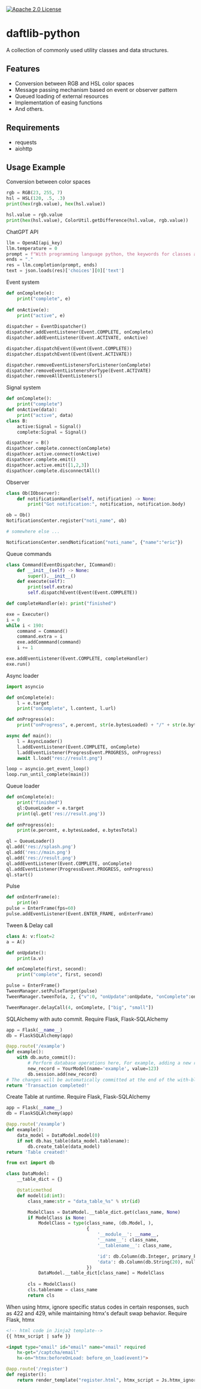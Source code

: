 [![Apache 2.0 License](https://img.shields.io/badge/license-Apache-blue.svg?style=flat)](LICENSE.md)

# daftlib-python
A collection of commonly used utility classes and data structures.

## Features
- Conversion between RGB and HSL color spaces
- Message passing mechanism based on event or observer pattern
- Queued loading of external resources
- Implementation of easing functions
- And others.

## Requirements
- requests
- aiohttp

## Usage Example
Conversion between color spaces
```python
rgb = RGB(23, 255, 7)
hsl = HSL(120, .5, .3)
print(hex(rgb.value), hex(hsl.value))

hsl.value = rgb.value
print(hex(hsl.value), ColorUtil.getDifference(hsl.value, rgb.value))
```

ChatGPT API
```python
llm = OpenAI(api_key)
llm.temperature = 0
prompt = f"With programming language python, the keywords for classes and methods are [class, def], with programming language {target_lang}, the keywords for classes and methods are"
ends = "."
res = llm.completion(prompt, ends)
text = json.loads(res)['choices'][0]['text']
```

Event system
```python
def onComplete(e):
    print("complete", e)
    
def onActive(e):
    print("active", e)
    
dispatcher = EventDispatcher()
dispatcher.addEventListener(Event.COMPLETE, onComplete)
dispatcher.addEventListener(Event.ACTIVATE, onActive)

dispatcher.dispatchEvent(Event(Event.COMPLETE))
dispatcher.dispatchEvent(Event(Event.ACTIVATE))

dispatcher.removeEventListenersForListener(onComplete)
dispatcher.removeEventListenersForType(Event.ACTIVATE)
dispatcher.removeAllEventListeners()
```

Signal system
```python
def onComplete():
    print("complete")
def onActive(data):
    print("active", data)
class B:
    active:Signal = Signal()
    complete:Signal = Signal()

dispathcer = B()
dispathcer.complete.connect(onComplete)
dispathcer.active.connect(onActive)
dispathcer.complete.emit()
dispathcer.active.emit([1,2,3])
dispathcer.complete.disconnectAll()
```

Observer
```python
class Ob(IObserver):
    def notificationHandler(self, notification) -> None:
        print("Got notification:", notification, notification.body)

ob = Ob()
NotificationsCenter.register("noti_name", ob)

# somewhere else ...

NotificationsCenter.sendNotification("noti_name", {"name":"eric"})
```

Queue commands
```python
class Command(EventDispatcher, ICommand):
    def __init__(self) -> None:
        super().__init__()
    def execute(self):
        print(self.extra)
        self.dispatchEvent(Event(Event.COMPLETE))

def completeHandler(e): print("finished")

exe = Executer()
i = 0
while i < 190:
    command = Command()
    command.extra = i
    exe.addCommmand(command)
    i += 1

exe.addEventListener(Event.COMPLETE, completeHandler)
exe.run()
```

Async loader
```python
import asyncio

def onComplete(e):
    l = e.target
    print("onComplete", l.content, l.url)

def onProgress(e):
    print("onProgress", e.percent, str(e.bytesLoaded) + "/" + str(e.bytesTotal))

async def main():
    l = AsyncLoader()
    l.addEventListener(Event.COMPLETE, onComplete)
    l.addEventListener(ProgressEvent.PROGRESS, onProgress)
    await l.load("res://result.png")

loop = asyncio.get_event_loop()
loop.run_until_complete(main())
```

Queue loader
```python
def onComplete(e):
    print("finished")
    ql:QueueLoader = e.target
    print(ql.get('res://result.png'))
   
def onProgress(e):
    print(e.percent, e.bytesLoaded, e.bytesTotal)

ql = QueueLoader()
ql.add('res://splash.png')
ql.add('res://main.png')
ql.add('res://result.png')
ql.addEventListener(Event.COMPLETE, onComplete)
ql.addEventListener(ProgressEvent.PROGRESS, onProgress)
ql.start()
```

Pulse
```python
def onEnterFrame(e):
    print(e)
pulse = EnterFrame(fps=60)
pulse.addEventListener(Event.ENTER_FRAME, onEnterFrame)
```

Tween & Delay call
```python
class A: v:float=2
a = A()

def onUpdate():
    print(a.v)

def onComplete(first, second):
    print("complete", first, second)

pulse = EnterFrame()
TweenManager.setPulseTarget(pulse)
TweenManager.tweenTo(a, 2, {"v":0, "onUpdate":onUpdate, "onComplete":onComplete, "onCompleteParams":[1024, 2048], "ease":Easing.backEaseInOut})

TweenManager.delayCall(4, onComplete, ["big", "small"])
```

SQLAlchemy with auto commit. Require Flask, Flask-SQLAlchemy
```python
app = Flask(__name__)
db = FlaskSQLAlchemy(app)

@app.route('/example')
def example():
    with db.auto_commit():
        # Perform database operations here, For example, adding a new record:
        new_record = YourModel(name='example', value=123)
        db.session.add(new_record)
# The changes will be automatically committed at the end of the with-block if no exceptions occurred.
return 'Transaction completed!'
```

Create Table at runtime. Require Flask, Flask-SQLAlchemy
```python
app = Flask(__name__)
db = FlaskSQLAlchemy(app)

@app.route('/example')
def example():
    data_model = DataModel.model(0)
    if not db.has_table(data_model.tablename):
        db.create_table(data_model)
return 'Table created!'
```
```python
from ext import db

class DataModel:
    __table_dict = {}

    @staticmethod
    def model(id:int):
        class_name:str = "data_table_%s" % str(id)

        ModelClass = DataModel.__table_dict.get(class_name, None)
        if ModelClass is None:
            ModelClass = type(class_name, (db.Model, ), 
                              {
                                  '__module__': __name__,
                                  '__name__': class_name,
                                  '__tablename__': class_name,

                                  'id': db.Column(db.Integer, primary_key = True, autoincrement = True),
                                  'data': db.Column(db.String(20), nullable = False)
                              })
            DataModel.__table_dict[class_name] = ModelClass
        
        cls = ModelClass()
        cls.tablename = class_name
        return cls
```

When using htmx, ignore specific status codes in certain responses, such as 422 and 429, while maintaining htmx's default swap behavior. Require Flask, htmx
```html
<!-- html code in Jinja2 template-->
{{ htmx_script | safe }}

<input type="email" id="email" name="email" required
    hx-get="/captcha/email"
    hx-on="htmx:beforeOnLoad: before_on_load(event)">
```

```python
@app.route('/register')
def register():
    return render_template("register.html", htmx_script = Js.htmx_ignore_error([422, 429]))
```
